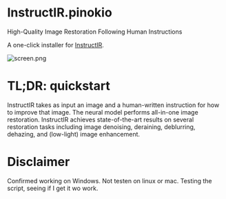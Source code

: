 # InstructIR.pinokio
High-Quality Image Restoration Following Human Instructions

A one-click installer for [InstructIR](https://github.com/mv-lab/InstructIR).

![screen.png](screen.png)

# TL;DR: quickstart
InstructIR takes as input an image and a human-written instruction for how to improve that image. The neural model performs all-in-one image restoration. InstructIR achieves state-of-the-art results on several restoration tasks including image denoising, deraining, deblurring, dehazing, and (low-light) image enhancement.


# Disclaimer

Confirmed working on Windows. Not testen on linux or mac.
Testing the script, seeing if I get it wo work.
